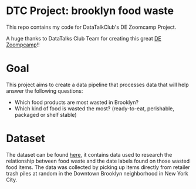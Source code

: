 # DTC Project: brooklyn food waste
This repo contains my code for DataTalkClub's DE Zoomcamp Project. 

A huge thanks to DataTalks Club Team for creating this great [DE Zoompcamp](https://github.com/DataTalksClub/data-engineering-zoomcamp)!!

# Goal
This project aims to create a data pipeline that processes data that will help answer the following questions:
* Which food products are most wasted in Brooklyn?
* Which kind of food is wasted the most? (ready-to-eat, perishable, packaged or shelf stable)

# Dataset
The dataset can be found [here](https://www.kaggle.com/datasets/ursulakaczmarek/brooklyn-food-waste), it contains data used to research the relationship between food waste and the date labels found on those wasted food items. The data was collected by picking up items directly from retailer trash piles at random in the Downtown Brooklyn neighborhood in New York City.

